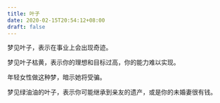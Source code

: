 ```yaml
---
title: 叶子
date: 2020-02-15T20:54:12+08:00
draft: false
---
```


梦见叶子，表示在事业上会出现奇迹。



梦见叶子枯黄，表示你的理想和目标过高，你的能力难以实现。

年轻女性做这种梦，暗示她将受骗。



梦见绿油油的叶子，表示你可能继承到亲友的遗产，或是你的未婚妻很有钱。

